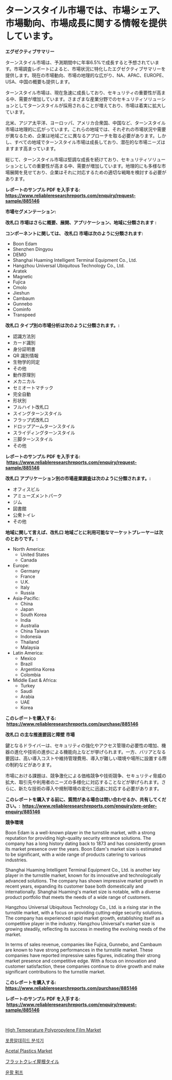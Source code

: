 <p><h1>ターンスタイル市場では、市場シェア、市場動向、市場成長に関する情報を提供しています。</h1></p><p><strong>エグゼクティブサマリー</strong></p>
<p><p>ターンスタイル市場は、予測期間中に年率6.5%で成長すると予想されています。市場調査レポートによると、市場状況に特化したエグゼクティブサマリーを提供します。現在の市場動向、市場の地理的な広がり、NA、APAC、EUROPE、USA、中国の概要も提供します。</p><p>ターンスタイル市場は、現在急速に成長しており、セキュリティの重要性が高まる中、需要が増加しています。さまざまな産業分野でのセキュリティソリューションとしてターンスタイルが採用されることが増えており、市場は着実に拡大しています。</p><p>北米、アジア太平洋、ヨーロッパ、アメリカ合衆国、中国など、ターンスタイル市場は地理的に広がっています。これらの地域では、それぞれの市場状況や需要が異なるため、企業は地域ごとに異なるアプローチを取る必要があります。しかし、すべての地域でターンスタイル市場は成長しており、潜在的な市場ニーズはますます高まっています。</p><p>総じて、ターンスタイル市場は堅調な成長を続けており、セキュリティソリューションとしての重要性が高まる中、需要が増加しています。地理的にも多様な市場展開を見せており、企業はそれに対応するための適切な戦略を検討する必要があります。</p></p>
<p><strong>レポートのサンプル PDF を入手する: <a href="https://www.reliableresearchreports.com/enquiry/request-sample/885146">https://www.reliableresearchreports.com/enquiry/request-sample/885146</a></strong></p>
<p><strong>市場セグメンテーション:</strong></p>
<p><strong> 改札口 市場はさらに概要、展開、アプリケーション、地域に分類されます :</strong></p>
<p><strong>コンポーネントに関しては、 改札口 市場は次のように分類されます: &nbsp;</strong></p>
<p><ul><li>Boon Edam</li><li>Shenzhen Dingyou</li><li>DEMO</li><li>Shanghai Huaming Intelligent Terminal Equipment Co., Ltd.</li><li>Hangzhou Universal Ubiquitous Technology Co., Ltd.</li><li>Aratek</li><li>Magnetic</li><li>Fujica</li><li>Cmolo</li><li>Jieshun</li><li>Cambaum</li><li>Gunnebo</li><li>Cominfo</li><li>Transpeed</li></ul></p>
<p><strong> 改札口 タイプ別の市場分析は次のように分類されます。:</strong></p>
<p><ul><li>認識方法別</li><li>カード識別</li><li>身分証明書</li><li>QR 識別情報</li><li>生物学的同定</li><li>その他</li><li>動作原理別</li><li>メカニカル</li><li>セミオートマチック</li><li>完全自動</li><li>形状別</li><li>フルハイト改札口</li><li>スイングターンスタイル</li><li>フラップ式改札口</li><li>ドロップアームターンスタイル</li><li>スライディングターンスタイル</li><li>三脚ターンスタイル</li><li>その他</li></ul></p>
<p><strong>レポートのサンプル PDF を入手する: &nbsp;<a href="https://www.reliableresearchreports.com/enquiry/request-sample/885146">https://www.reliableresearchreports.com/enquiry/request-sample/885146</a></strong></p>
<p><strong> 改札口 アプリケーション別の市場産業調査は次のように分類されます。:</strong></p>
<p><ul><li>オフィスビル</li><li>アミューズメントパーク</li><li>ジム</li><li>図書館</li><li>公衆トイレ</li><li>その他</li></ul></p>
<p><strong>地域に関して言えば、改札口 地域ごとに利用可能なマーケットプレーヤーは次のとおりです。:</strong></p>
<p><ul>
    <li>
        North America:
        <ul>
            <li>United States</li>
            <li>Canada</li>
        </ul>
    </li>
    <li>
        Europe:
        <ul>
            <li>Germany</li>
            <li>France</li>
            <li>U.K.</li>
            <li>Italy</li>
            <li>Russia</li>
        </ul>
    </li>
    <li>
        Asia-Pacific:
        <ul>
            <li>China</li>
            <li>Japan</li>
            <li>South Korea</li>
            <li>India</li>
            <li>Australia</li>
            <li>China Taiwan</li>
            <li>Indonesia</li>
            <li>Thailand</li>
            <li>Malaysia</li>
        </ul>
    </li>
    <li>
        Latin America:
        <ul>
            <li>Mexico</li>
            <li>Brazil</li>
            <li>Argentina Korea</li>
            <li>Colombia</li>
        </ul>
    </li>
    <li>
        Middle East & Africa:
        <ul>
            <li>Turkey</li>
            <li>Saudi</li>
            <li>Arabia</li>
            <li>UAE</li>
            <li>Korea</li>
        </ul>
    </li>
    </ul></p>
<p><strong>このレポートを購入する: &nbsp;<a href="https://www.reliableresearchreports.com/purchase/885146">https://www.reliableresearchreports.com/purchase/885146</a></strong></p>
<p><strong>改札口 の主な推進要因と障壁 市場</strong></p>
<p><p>鍵となるドライバーは、セキュリティの強化やアクセス管理の必要性の増加、機器の進化や技術の進歩による機能向上などが挙げられます。一方、バリアとなる要因は、高い導入コストや維持管理費用、導入が難しい環境や場所に設置する際の制約などがあります。</p><p>市場における課題は、競争激化による価格競争や技術競争、セキュリティ脅威の拡大、取引先や利用者のニーズの多様化に対応することなどが挙げられます。さらに、新たな技術の導入や規制環境の変化に迅速に対応する必要があります。</p></p>
<p><strong>このレポートを購入する前に、質問がある場合は問い合わせるか、共有してください。:&nbsp; <a href="https://www.reliableresearchreports.com/enquiry/pre-order-enquiry/885146">https://www.reliableresearchreports.com/enquiry/pre-order-enquiry/885146</a></strong></p>
<p><strong>競争環境</strong></p>
<p><p>Boon Edam is a well-known player in the turnstile market, with a strong reputation for providing high-quality security entrance solutions. The company has a long history dating back to 1873 and has consistently grown its market presence over the years. Boon Edam's market size is estimated to be significant, with a wide range of products catering to various industries.</p><p>Shanghai Huaming Intelligent Terminal Equipment Co., Ltd. is another key player in the turnstile market, known for its innovative and technologically advanced solutions. The company has shown impressive market growth in recent years, expanding its customer base both domestically and internationally. Shanghai Huaming's market size is notable, with a diverse product portfolio that meets the needs of a wide range of customers.</p><p>Hangzhou Universal Ubiquitous Technology Co., Ltd. is a rising star in the turnstile market, with a focus on providing cutting-edge security solutions. The company has experienced rapid market growth, establishing itself as a competitive player in the industry. Hangzhou Universal's market size is growing steadily, reflecting its success in meeting the evolving needs of the market.</p><p>In terms of sales revenue, companies like Fujica, Gunnebo, and Cambaum are known to have strong performances in the turnstile market. These companies have reported impressive sales figures, indicating their strong market presence and competitive edge. With a focus on innovation and customer satisfaction, these companies continue to drive growth and make significant contributions to the turnstile market.</p></p>
<p><strong>このレポートを購入する: &nbsp; <a href="https://www.reliableresearchreports.com/purchase/885146">https://www.reliableresearchreports.com/purchase/885146</a></strong></p>
<p><strong>レポートのサンプル PDF を入手する: &nbsp;<a href="https://www.reliableresearchreports.com/enquiry/request-sample/885146">https://www.reliableresearchreports.com/enquiry/request-sample/885146</a></strong><strong></strong></p>
<p>&nbsp;</p>
<p><p><a href="https://github.com/RickHolmes3/Market-Research-Report-List-3/blob/main/high-temperature-polypropylene-film-market.md">High Temperature Polypropylene Film Market</a></p><p><a href="https://github.com/crfsywufhm81415/Market-Research-Report-List-1/blob/main/83303081422.md">포름알데히드 분석기</a></p><p><a href="https://issuu.com/reportprime-2/docs/acetal-plastics-market-size-2030.pptx">Acetal Plastics Market</a></p><p><a href="https://medium.com/@susanjprice2023/%E5%B9%B3%E3%82%89%E3%81%AA%E7%B2%98%E5%9C%9F%E5%B1%8B%E6%A0%B9%E7%93%A6%E5%B8%82%E5%A0%B4-%E5%B8%82%E5%A0%B4%E6%88%90%E9%95%B7%E7%8E%87-%E5%B8%82%E5%A0%B4%E3%83%88%E3%83%AC%E3%83%B3%E3%83%89-%E3%81%8A%E3%82%88%E3%81%B3%E6%88%90%E9%95%B7%E6%88%A6%E7%95%A5%E3%81%AB%E9%96%A2%E3%81%99%E3%82%8B%E6%83%85%E5%A0%B1-e848ac7248e7">フラットクレイ屋根タイル</a></p><p><a href="https://medium.com/@percyhagernes9778/%EC%9C%A4%ED%99%9C%ED%8E%8C%ED%94%84-%EC%8B%9C%EC%9E%A5-%EB%B6%84%EC%84%9D-%EA%B8%80%EB%A1%9C%EB%B2%8C-%EC%82%B0%EC%97%85-%EC%A0%84%EB%A7%9D-%EB%B0%8F-%EC%98%88%EC%B8%A1-2024%EB%85%84%EB%B6%80%ED%84%B0-2031%EB%85%84%EA%B9%8C%EC%A7%80-4abbd268ef1b">윤활 펌프</a></p></p>